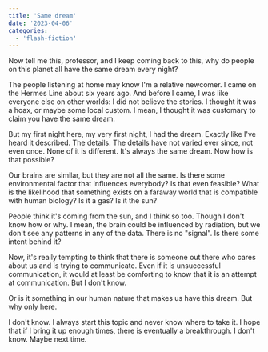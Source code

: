 ```yaml
---
title: 'Same dream'
date: '2023-04-06'
categories:
  - 'flash-fiction'
---
```


Now tell me this, professor, and I keep coming back to this, why do people on
this planet all have the same dream every night?

<!-- truncate -->

The people listening at home may know I'm a relative newcomer. I came on the
Hermes Line about six years ago. And before I came, I was like everyone else on
other worlds: I did not believe the stories. I thought it was a hoax, or maybe
some local custom. I mean, I thought it was customary to claim you have the same
dream.

But my first night here, my very first night, I had the dream. Exactly like I've
heard it described. The details. The details have not varied ever since, not
even once. None of it is different. It's always the same dream. Now how is that
possible?

Our brains are similar, but they are not all the same. Is there some
environmental factor that influences everybody? Is that even feasible? What is
the likelihood that something exists on a faraway world that is compatible with
human biology? Is it a gas? Is it the sun?

People think it's coming from the sun, and I think so too. Though I don't know
how or why. I mean, the brain could be influenced by radiation, but we don't see
any patterns in any of the data. There is no "signal". Is there some intent
behind it?

Now, it's really tempting to think that there is someone out there who cares
about us and is trying to communicate. Even if it is unsuccessful communication,
it would at least be comforting to know that it is an attempt at communication.
But I don't know.

Or is it something in our human nature that makes us have this dream. But why
only here.

I don't know. I always start this topic and never know where to take it. I hope
that if I bring it up enough times, there is eventually a breakthrough. I don't
know. Maybe next time.
